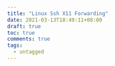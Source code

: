 ```yaml
---
title: "Linux Ssh X11 Forwarding"
date: 2021-03-13T18:49:11+08:00
draft: true
toc: true
comments: true
tags:
  - untagged
---
```

